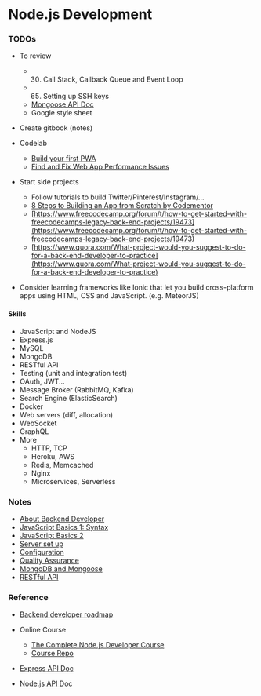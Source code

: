 # Node.js Development

### TODOs
* To review
    * 30. Call Stack, Callback Queue and Event Loop
    * 65. Setting up SSH keys
    * [Mongoose API Doc](https://mongoosejs.com/docs/api.html)
    * Google style sheet

* Create gitbook (notes)

* Codelab
    * [Build your first PWA](https://codelabs.developers.google.com/codelabs/your-first-pwapp/#0)
    * [Find and Fix Web App Performance Issues](https://developers.google.com/web/fundamentals/codelabs/web-perf/)

* Start side projects
    * Follow tutorials to build Twitter/Pinterest/Instagram/...
    * [8 Steps to Building an App from Scratch by Codementor](https://tinyurl.com/tajj522)
    * [https://www.freecodecamp.org/forum/t/how-to-get-started-with-freecodecamps-legacy-back-end-projects/19473](https://www.freecodecamp.org/forum/t/how-to-get-started-with-freecodecamps-legacy-back-end-projects/19473)
    * [https://www.quora.com/What-project-would-you-suggest-to-do-for-a-back-end-developer-to-practice](https://www.quora.com/What-project-would-you-suggest-to-do-for-a-back-end-developer-to-practice)
* Consider learning frameworks like Ionic that let you build cross-platform apps using HTML, CSS and JavaScript. (e.g. MeteorJS)

#### Skills
* JavaScript and NodeJS
* Express.js
* MySQL
* MongoDB
* RESTful API
* Testing (unit and integration test)
* OAuth, JWT...
* Message Broker (RabbitMQ, Kafka)
* Search Engine (ElasticSearch)
* Docker
* Web servers (diff, allocation)
* WebSocket
* GraphQL
* More
    * HTTP, TCP
    * Heroku, AWS
    * Redis, Memcached
    * Nginx
    * Microservices, Serverless


### Notes
* [About Backend Developer](./backend_developer.md)
* [JavaScript Basics 1: Syntax](./notes/js_basics1.md)
* [JavaScript Basics 2](./notes/js_basics2.md)
* [Server set up](./notes/server.md)
* [Configuration](./notes/config.md)
* [Quality Assurance](./notes/qa.md)
* [MongoDB and Mongoose](./notes/mongodb.md)
* [RESTful API](./notes/restful_api.md)


### Reference
* [Backend developer roadmap](https://github.com/kamranahmedse/developer-roadmap)

* Online Course
    * [The Complete Node.js Developer Course](https://www.udemy.com/course/the-complete-nodejs-developer-course-2/)
    * [Course Repo](https://links.mead.io/nodecourse)

* [Express API Doc](http://expressjs.com/en/api.html)
* [Node.js API Doc](https://nodejs.org/api/http.html)
